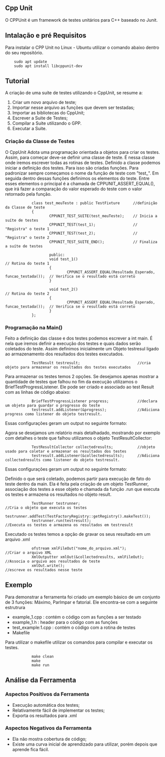 ## Cpp Unit

O CPPUnit é um framework de testes unitários para C++ baseado no Junit. 



## Intalação e pré Requisitos

Para instalar o CPP Unit no Linux - Ubuntu utilizar o comando abaixo dentro do seu repositório.

        sudo apt update
        sudo apt install libcppunit-dev

## Tutorial

A criação de uma suíte de testes utilizando o CppUnit, se resume a:

1. Criar um novo arquivo de teste;
2. Importar nesse arquivo as funções que devem ser testadas;
3. Importar as bibliotecas do CppUnit;
4. Escrever a Suite de Testes;
5. Compilar a Suite utilizando o GPP.
6. Executar a Suite.

### Criação da Classe de Testes

O CppUnit Adota uma programação orientada a objetos para criar os testes. Assim, para começar deve-se definir uma classe de teste. É nessa classe onde iremos escrever todas as rotinas de testes. Definido a classe podemos iniciar a definição dos testes. Para isso são criadas funções. Para padronizar sempre começamos o nome da função de teste com "test_". Em seguida dentro dessas funções definimos os elementos do teste. Entre esses elementos o principal é a chamada de CPPUNIT_ASSERT_EQUAL(), que irá fazer a comparação do valor esperado do teste com o valor retornado pela função.

                class test_meuTeste : public TestFixture      //definição da Classe de teste
                {
                        CPPUNIT_TEST_SUITE(test_meuTeste);    // Inicia a suíte de testes
                        CPPUNIT_TEST(test_1);                 // "Registra" o teste 1
                        CPPUNIT_TEST(test_2);                 // "Registra" o teste 2 
                        CPPUNIT_TEST_SUITE_END();             // Finaliza a suíte de testes

                        public:
                        void test_1()                                                        // Rotina do teste 1
                        {
                                CPPUNIT_ASSERT_EQUAL(Resultado_Esperado, funcao_testada());  // Verifica se o resultado está correto
                        }

                        void test_2()                                                        // Rotina do teste 2
                        {
                                CPPUNIT_ASSERT_EQUAL(Resultado_Esperado, funcao_testada());  // Verifica se o resultado está correto
                        }
                };



### Programação na Main()

Feito a definição das classe e dos testes podemos escrever a int main. É nela que iremos definir a execução dos testes e quais dados serão coletados do teste. Assim definimos inicialmente um Objeto testresul ligado ao armazenamento dos resultados dos testes executados.

                TestResult testresult;                          //cria objeto para armazenar os resultados dos testes executados



Para armazenar os testes temos 2 opções. Se desejamos apenas mostrar a quantidade de testes que falhou no fim da execução utilizamos o BriefTestProgressListener. Ele pode ser criado e associado ao test Result com as linhas de código abaixo:

                BriefTestProgressListener progress;             //declara um objeto para guardar o progresso do teste
                testresult.addListener(&progress);              //Adiciona progress como listener do objeto testresult. 

Essas configurações geram um output no seguinte formato:


Agora se desejamos um relatório mais detalhadado, mostrando por exemplo com detalhes o teste que falhou utilizamos o objeto TestResultCollector:

                TestResultCollector collectedresults;           //objeto usado para coletar e armazenar os resultados dos testes
                testresult.addListener(&collectedresults);      //Adiciona collectedresults como listener do objeto testresult.

Essas configurações geram um output no seguinte formato:




Definido o que será coletado, podemos partir para execução de fato do teste dentro da main. Ela é feita pela criação de um objeto TestRunner, associação dos testes a esse objeto e chamada da função .run que executa os testes e armazena os resultados no objeto result.

                TestRunner testrunner;                                                  //Cria o objeto que executa os testes
                testrunner.addTest(TestFactoryRegistry::getRegistry().makeTest());
                testrunner.run(testresult);                                             //Executa os testes e armazena os resultados em testresult

Executado os testes temos a opção de gravar os seus resultado em um arquivo .xml

                ofstream xmlFileOut("nome_do_arquivo.xml");                      //Criar o arquivo XML 
                XmlOutputter xmlOut(&collectedresults, xmlFileOut);              //Associa o arquivo aos resultados de teste
                xmlOut.write();                                                  //escreve os resultados nesse teste


## Exemplo

Para demonstrar a ferramenta foi criado um exemplo básico de um conjunto de 3 funções: Máximo, ParImpar e fatorial. Ele encontra-se com a seguinte estrutrura

- example_1.cpp : contém o código com as funções a ser testado
- example_1.h : header para o código com as funções
- test_example:1.cpp : contém o código com a rotina de testes
- Makefile

Para utilizar o makefile utilizar os comandos para compilar e executar os testes.

                make clean
                make 
                make run 



## Análise da Ferramenta

### Aspectos Positivos da Ferramenta

- Execução automática dos testes;
- Relativamente fácil de implementar os testes;
- Exporta os resultados para .xml

### Aspectos Negativos da Ferramenta

- Ela não mostra cobertura de código;
- Existe uma curva inicial de aprendizado para utilizar, porém depois que aprende fica fácil.
        